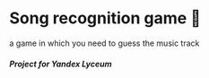 # Song recognition game 🎵
a game in which you need to guess the music track
<h5>Project for Yandex Lyceum</h5>
